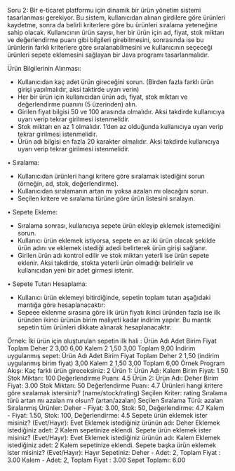 Soru 2:
Bir e-ticaret platformu için dinamik bir ürün yönetim sistemi tasarlanması gerekiyor. Bu sistem, kullanıcıdan 
alınan girdilere göre ürünleri kaydetme, sonra da belirli kriterlere göre bu ürünleri sıralama yeteneğine sahip 
olacak. Kullanıcının ürün sayısı, her bir ürün için ad, fiyat, stok miktarı ve değerlendirme puanı gibi bilgileri 
girebilmesini, sonrasında ise bu ürünlerin farklı kriterlere göre sıralanabilmesini ve kullanıcının seçeceği ürünleri 
sepete eklemesini sağlayan bir Java programı tasarlanmalıdır.


Ürün Bilgilerinin Alınması:
 - Kullanıcıdan kaç adet ürün gireceğini sorun. (Birden fazla farklı ürün girişi yapılmalıdır, aksi taktirde 
uyarı verin)
 - Her bir ürün için kullanıcıdan ürün adı, fiyat, stok miktarı ve değerlendirme puanını (5 üzerinden) 
alın.
- Girilen fiyat bilgisi 50 ve 100 arasında olmalıdır. Aksi takdirde kullanıcıya uyarı verip tekrar girilmesi 
istenmelidir.
- Stok miktarı en az 1 olmalıdır. 1’den az olduğunda kullanıcıya uyarı verip tekrar girilmesi istenmelidir.
 - Ürün adı bilgisi en fazla 20 karakter olmalıdır. Aksi takdirde kullanıcıya uyarı verip tekrar girilmesi 
istenmelidir.


• Sıralama:
 - Kullanıcıdan ürünleri hangi kritere göre sıralamak istediğini sorun (örneğin, ad, stok, değerlendirme).
- Kullanıcıdan sıralamanın artan mı yoksa azalan mı olacağını sorun.
- Seçilen kritere ve sıralama türüne göre ürün listesini sıralayın.

  
• Sepete Ekleme:
 - Sıralama sonrası, kullanıcıya sepete ürün ekleyip eklemek istemediğini sorun.
 - Kullanıcı ürün eklemek istiyorsa, sepete en az iki ürün olacak şekilde ürün adını ve eklemek istediği 
adedi belirterek ürün girişi sağlanır. 
- Girilen ürün adı kontrol edilir ve stok miktarı yeterli ise ürün sepete eklenir. Aksi takdirde, stokta yeterli 
ürün olmadığı belirlelir ve kullanıcıdan yeni bir adet girmesi istenir.


• Sepete Tutarı Hesaplama:
- Kullanıcı ürün eklemeyi bitirdiğinde, sepetin toplam tutarı aşağıdaki mantığa göre hesaplanacaktır:
- Sepeee eklenme sırasına göre ilk ürün fiyatı ikinci üründen fazla ise ilk üründen ikinci ürünün birim 
maliyeti kadar indirim yapılır. Bu mantık sepetin tüm ürünleri dikkate alınarak hesaplanacaktır.


Örnek: 
İki ürün için oluşturulan sepetin ilk hali :
Ürün Adı Adet Birim Fiyat Toplam
Deher 2 3,00 6,00
Kalem 2 1,50 3,00
Toplam 9,00
İndirim uygulanmış sepet:
Ürün Adı Adet Birim Fiyat Toplam
Deher 2 1,50 (indirim uygulanmış 
birim fiyat)
3,00
Kalem 2 1,50 3,00
Toplam 6,00
Örnek Program Akışı:
Kaç farklı ürün gireceksiniz: 2
Ürün 1:
Ürün Adı: Kalem
Birim Fiyat: 1.50
Stok Miktarı: 100
Değerlendirme Puanı: 4.5
Ürün 2:
Ürün Adı: Deher
Birim Fiyat: 3.00
Stok Miktarı: 50
Değerlendirme Puanı: 4.7
Ürünleri hangi kritere göre sıralamak istersiniz? (name/stock/rating)
Seçilen Kriter: rating
Sıralama türü artan mı azalan mı olsun? (artan/azalan)
Seçilen Sıralama Türü: azalan
Sıralanmış Ürünler:
Deher - Fiyat: 3.00, Stok: 50, Değerlendirme: 4.7
Kalem - Fiyat: 1.50, Stok: 100, Değerlendirme: 4.5
Sepete ürün eklemek ister misiniz? (Evet/Hayır): Evet
Eklemek istediğiniz ürünün adı: Deher
Eklemek istediğiniz adet: 2
Kalem sepetinize eklendi.
Sepete ürün eklemek ister misiniz? (Evet/Hayır): Evet
Eklemek istediğiniz ürünün adı: Kalem
Eklemek istediğiniz adet: 2
Kalem sepetinize eklendi.
Sepete başka ürün eklemek ister misiniz? (Evet/Hayır): Hayır
Sepetiniz:
Deher - Adet: 2, Toplam Fiyat : 3.00
Kalem - Adet: 2, Toplam Fiyat : 3.00
Sepet Toplamı: 6.00
